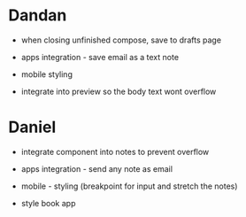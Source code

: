 # Dandan

- when closing unfinished compose, save to drafts page

- apps integration - save email as a text note

- mobile styling

- integrate <long-text /> into preview so the body text wont overflow

# Daniel

- integrate <long-txt /> component into notes to prevent overflow

- apps integration - send any note as email

- mobile - styling (breakpoint for input and stretch the notes)

- style book app
